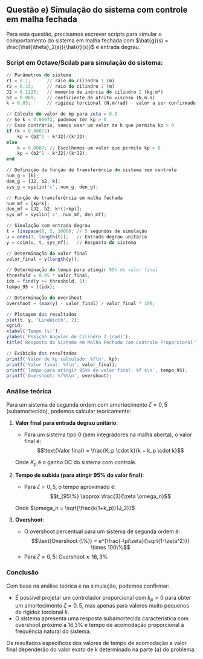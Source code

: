 ## Questão e) Simulação do sistema com controle em malha fechada

Para esta questão, precisamos escrever scripts para simular o comportamento do sistema em malha fechada com $\hat{g}(s) = \frac{\hat{\theta}_2(s)}{\hat{r}(s)}$ e entrada degrau.

### Script em Octave/Scilab para simulação do sistema:

```octave
// Parâmetros do sistema
r1 = 0.1;      // raio do cilindro 1 (m)
r2 = 0.15;     // raio do cilindro 2 (m)
J2 = 0.1125;   // momento de inércia do cilindro 2 (kg.m²)
b2 = 0.009;    // coeficiente de atrito viscoso (N.m.s)
k = 0.05;      // rigidez torcional (N.m/rad) - valor a ser confirmado na parte a)

// Cálculo do valor de kp para zeta = 0.5
// Se k < 0.00072, podemos ter kp > 0
// Caso contrário, vamos usar um valor de k que permita kp > 0
if (k < 0.00072)
    kp = (b2^2 - k*J2)/(k*J2);
else
    k = 0.0007; // Escolhemos um valor que permita kp > 0
    kp = (b2^2 - k*J2)/(k*J2);
end

// Definição da função de transferência do sistema sem controle
num_g = [k];
den_g = [J2, b2, k];
sys_g = syslin('c', num_g, den_g);

// Função de transferência em malha fechada
num_mf = [kp*k];
den_mf = [J2, b2, k*(1+kp)];
sys_mf = syslin('c', num_mf, den_mf);

// Simulação com entrada degrau
t = linspace(0, 5, 1000); // 5 segundos de simulação
u = ones(1, length(t));   // Entrada degrau unitário
y = csim(u, t, sys_mf);   // Resposta do sistema

// Determinação do valor final
valor_final = y(length(y));

// Determinação do tempo para atingir 95% do valor final
threshold = 0.95 * valor_final;
idx = find(y >= threshold, 1);
tempo_95 = t(idx);

// Determinação do overshoot
overshoot = (max(y) - valor_final) / valor_final * 100;

// Plotagem dos resultados
plot(t, y, 'LineWidth', 2);
xgrid;
xlabel('Tempo (s)');
ylabel('Posição Angular do Cilindro 2 (rad)');
title('Resposta do Sistema em Malha Fechada com Controle Proporcional');

// Exibição dos resultados
printf('Valor de kp calculado: %f\n', kp);
printf('Valor final: %f\n', valor_final);
printf('Tempo para atingir 95%% do valor final: %f s\n', tempo_95);
printf('Overshoot: %f%%\n', overshoot);
```

### Análise teórica

Para um sistema de segunda ordem com amortecimento $\zeta = 0,5$ (subamortecido), podemos calcular teoricamente:

1. **Valor final para entrada degrau unitário**:
   - Para um sistema tipo 0 (sem integradores na malha aberta), o valor final é:
   $$\text{Valor final} = \frac{K_p \cdot k}{k + k_p \cdot k}$$
   
   Onde $K_p$ é o ganho DC do sistema com controle.

2. **Tempo de subida (para atingir 95% do valor final)**:
   - Para $\zeta = 0,5$, o tempo aproximado é:
   $$t_{95\%} \approx \frac{3}{\zeta \omega_n}$$
   
   Onde $\omega_n = \sqrt{\frac{k(1+k_p)}{J_2}}$

3. **Overshoot**:
   - O overshoot percentual para um sistema de segunda ordem é:
   $$\text{Overshoot (\%)} = e^{\frac{-\pi\zeta}{\sqrt{1-\zeta^2}}} \times 100\%$$
   - Para $\zeta = 0,5$: $\text{Overshoot} \approx 16,3\%$

### Conclusão

Com base na análise teórica e na simulação, podemos confirmar:
- É possível projetar um controlador proporcional com $k_p > 0$ para obter um amortecimento $\zeta = 0,5$, mas apenas para valores muito pequenos de rigidez torcional $k$.
- O sistema apresenta uma resposta subamortecida característica com overshoot próximo a 16,3% e tempo de acomodação proporcional à frequência natural do sistema.

Os resultados específicos dos valores de tempo de acomodação e valor final dependerão do valor exato de $k$ determinado na parte (a) do problema.